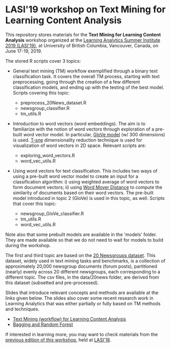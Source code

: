 # LASI'19 workshop on Text Mining for Learning Content Analysis

This repository stores materials for the **Text Mining for Learning Content Analysis** workshop organized at the [Learning Analytics Summer Institute 2019 (LASI'19)](https://solaresearch.org/events/lasi/lasi19/lasi19-workshops-tutorials/), at University of British Columbia, Vancouver, Canada, on June 17-19, 2019.

The stored R scripts cover 3 topics: 

* General text mining (TM) workflow exemplified through a binary text classification task. It covers the overall TM process, starting with text preprocessing, going through the creation of a few different classification models, and ending up with the testing of the best model. Scripts covering this topic:
  * preprocess_20News_dataset.R
  * newsgroup_classifier.R
  * tm_utils.R

* Introduction to word vectors (word embeddings). The aim is to familiarize with the notion of word vectors through exploration of a pre-built word vector model. In particular, [GloVe model](https://nlp.stanford.edu/projects/glove/) (w/ 300 dimensions) is used. [T-sne](https://lvdmaaten.github.io/tsne/) dimensionality reduction technique is used for visualization of word vectors in 2D space. Relevant scripts are:
  * exploring_word_vectors.R
  * word_vec_utils.R

* Using word vectors for text classification. This includes two ways of using a pre-built word vector model to create an input for a classification algorithm: i) using weighted average of word vectors to form document vectors; ii) using [Word Mover Distance](http://proceedings.mlr.press/v37/kusnerb15.pdf) to compute the similarity of documents based on their word vectors. The pre-built model introduced in topic 2 (GloVe) is used in this topic, as well. Scripts that cover this topic:
  * newsgroup_GloVe_classifier.R
  * tm_utils.R
  * word_vec_utils.R

Note also that some prebuilt models are available in the 'models' folder. They are made available so that we do not need to wait for models to build during the workshop.

The first and third topic are based on the [20 Newsgroups dataset](http://qwone.com/~jason/20Newsgroups/). This dataset, widely used in text mining tasks and benchmarks, is a collection of approximately 20,000 newsgroup documents (forum posts), partitioned (nearly) evenly across 20 different newsgroups, each corresponding to a different topic. The csv files, in the data/20news folder, are derived from this dataset (subsetted and pre-processed).

Slides that introduce relevant concepts and methods are available at the links given below. The slides also cover some recent research work in Learning Analytics that was either partially or fully based on TM methods and techniques.  
* [Text Mining (workflow) for Learning Content Analysis](https://1drv.ms/p/s!AjwXFgNk6IQbiEZjXKBFZE-vMpUo?e=tRDeJt)
* [Bagging and Random Forest](https://1drv.ms/b/s!AjwXFgNk6IQbgh5G-vQCyWnaXwZL)

If interested in learning more, you may want to check materials from the [previous edition of this workshop](https://github.com/jeljov/Text_Mining_at_LASI18), held at [LASI'18](https://solaresearch.org/events/lasi/lasi-2018/).
